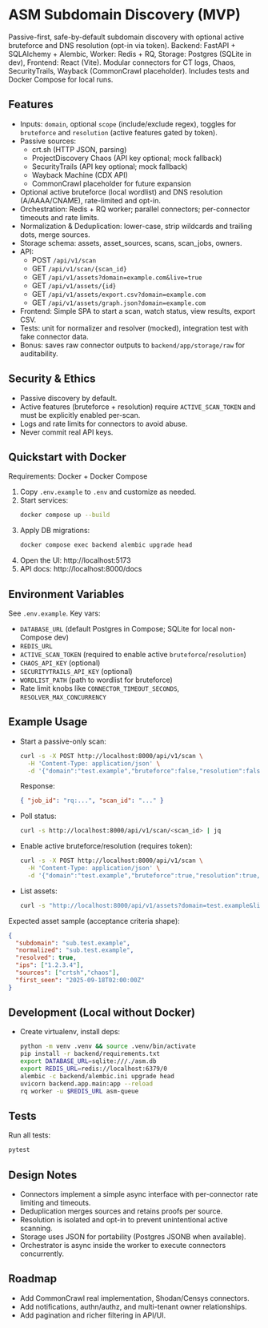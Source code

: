 # ASM Subdomain Discovery (MVP)

Passive-first, safe-by-default subdomain discovery with optional active bruteforce and DNS resolution (opt-in via token). Backend: FastAPI + SQLAlchemy + Alembic, Worker: Redis + RQ, Storage: Postgres (SQLite in dev), Frontend: React (Vite). Modular connectors for CT logs, Chaos, SecurityTrails, Wayback (CommonCrawl placeholder). Includes tests and Docker Compose for local runs.

## Features

- Inputs: `domain`, optional `scope` (include/exclude regex), toggles for `bruteforce` and `resolution` (active features gated by token).
- Passive sources:
  - crt.sh (HTTP JSON, parsing)
  - ProjectDiscovery Chaos (API key optional; mock fallback)
  - SecurityTrails (API key optional; mock fallback)
  - Wayback Machine (CDX API)
  - CommonCrawl placeholder for future expansion
- Optional active bruteforce (local wordlist) and DNS resolution (A/AAAA/CNAME), rate-limited and opt-in.
- Orchestration: Redis + RQ worker; parallel connectors; per-connector timeouts and rate limits.
- Normalization & Deduplication: lower-case, strip wildcards and trailing dots, merge sources.
- Storage schema: assets, asset_sources, scans, scan_jobs, owners.
- API:
  - POST `/api/v1/scan`
  - GET `/api/v1/scan/{scan_id}`
  - GET `/api/v1/assets?domain=example.com&live=true`
  - GET `/api/v1/assets/{id}`
  - GET `/api/v1/assets/export.csv?domain=example.com`
  - GET `/api/v1/assets/graph.json?domain=example.com`
- Frontend: Simple SPA to start a scan, watch status, view results, export CSV.
- Tests: unit for normalizer and resolver (mocked), integration test with fake connector data.
- Bonus: saves raw connector outputs to `backend/app/storage/raw` for auditability.

## Security & Ethics

- Passive discovery by default.
- Active features (bruteforce + resolution) require `ACTIVE_SCAN_TOKEN` and must be explicitly enabled per-scan.
- Logs and rate limits for connectors to avoid abuse.
- Never commit real API keys.

## Quickstart with Docker

Requirements: Docker + Docker Compose

1. Copy `.env.example` to `.env` and customize as needed.
2. Start services:
   ```bash
   docker compose up --build
   ```
3. Apply DB migrations:
   ```bash
   docker compose exec backend alembic upgrade head
   ```
4. Open the UI: http://localhost:5173
5. API docs: http://localhost:8000/docs

## Environment Variables

See `.env.example`. Key vars:
- `DATABASE_URL` (default Postgres in Compose; SQLite for local non-Compose dev)
- `REDIS_URL`
- `ACTIVE_SCAN_TOKEN` (required to enable active `bruteforce`/`resolution`)
- `CHAOS_API_KEY` (optional)
- `SECURITYTRAILS_API_KEY` (optional)
- `WORDLIST_PATH` (path to wordlist for bruteforce)
- Rate limit knobs like `CONNECTOR_TIMEOUT_SECONDS`, `RESOLVER_MAX_CONCURRENCY`

## Example Usage

- Start a passive-only scan:
  ```bash
  curl -s -X POST http://localhost:8000/api/v1/scan \
    -H 'Content-Type: application/json' \
    -d '{"domain":"test.example","bruteforce":false,"resolution":false,"notify":false}'
  ```
  Response:
  ```json
  { "job_id": "rq:...", "scan_id": "..." }
  ```

- Poll status:
  ```bash
  curl -s http://localhost:8000/api/v1/scan/<scan_id> | jq
  ```

- Enable active bruteforce/resolution (requires token):
  ```bash
  curl -s -X POST http://localhost:8000/api/v1/scan \
    -H 'Content-Type: application/json' \
    -d '{"domain":"test.example","bruteforce":true,"resolution":true,"active_token":"'$ACTIVE_SCAN_TOKEN'"}'
  ```

- List assets:
  ```bash
  curl -s "http://localhost:8000/api/v1/assets?domain=test.example&live=false" | jq
  ```

Expected asset sample (acceptance criteria shape):
```json
{
  "subdomain": "sub.test.example",
  "normalized": "sub.test.example",
  "resolved": true,
  "ips": ["1.2.3.4"],
  "sources": ["crtsh","chaos"],
  "first_seen": "2025-09-18T02:00:00Z"
}
```

## Development (Local without Docker)

- Create virtualenv, install deps:
  ```bash
  python -m venv .venv && source .venv/bin/activate
  pip install -r backend/requirements.txt
  export DATABASE_URL=sqlite:///./asm.db
  export REDIS_URL=redis://localhost:6379/0
  alembic -c backend/alembic.ini upgrade head
  uvicorn backend.app.main:app --reload
  rq worker -u $REDIS_URL asm-queue
  ```

## Tests

Run all tests:
```bash
pytest
```

## Design Notes

- Connectors implement a simple async interface with per-connector rate limiting and timeouts.
- Deduplication merges sources and retains proofs per source.
- Resolution is isolated and opt-in to prevent unintentional active scanning.
- Storage uses JSON for portability (Postgres JSONB when available).
- Orchestrator is async inside the worker to execute connectors concurrently.

## Roadmap

- Add CommonCrawl real implementation, Shodan/Censys connectors.
- Add notifications, authn/authz, and multi-tenant owner relationships.
- Add pagination and richer filtering in API/UI.